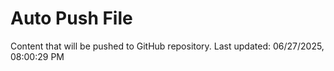# Auto Push File

Content that will be pushed to GitHub repository.
Last updated: 06/27/2025, 08:00:29 PM